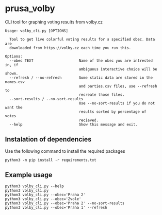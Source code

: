 # prusa_volby

CLI tool for graphing voting results from volby.cz

```
Usage: volby_cli.py [OPTIONS]

  Tool to get live colorful voting results for a specified obec. Data are
  downloaded from https://volby.cz each time you run this.

Options:
  --obec TEXT                     Name of the obec you are intrested in, if
                                  ambiguous interactive choice will be shown.
  --refresh / --no-refresh        Some static data are stored in the names.csv
                                  and parties.csv files, use --refresh to
                                  recreate those files.
  --sort-results / --no-sort-results
                                  Use --no-sort-results if you do not want the
                                  results sorted by percentage of votes
                                  recieved.
  --help                          Show this message and exit.

```

## Instalation of dependencies

Use the following command to install the required packages


`python3 -m pip install -r requirements.txt`

## Example usage

```
python3 volby_cli.py --help
python3 volby_cli.py
python3 volby_cli.py --obec='Praha 2'
python3 volby_cli.py --obec='Zvole'
python3 volby_cli.py --obec='Praha 2' --no-sort-results
python3 volby_cli.py --obec='Praha 1' --refresh
```
